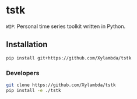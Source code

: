 # tstk

`WIP`: Personal time series toolkit written in Python.

## Installation

```bash
pip install git+https://github.com/Xylambda/tstk
```

### Developers

```bash
git clone https://github.com/Xylambda/tstk
pip install -e ./tstk
```


